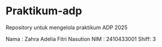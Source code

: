 # Praktikum-adp
Repository untuk mengelola praktikum ADP 2025

Nama : Zahra Adelia Fitri Nasution
NIM : 2410433001
Shiff: 3
